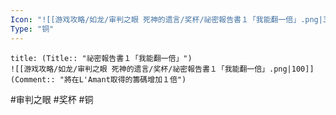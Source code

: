 ```yaml
---
Icon: "![[游戏攻略/如龙/审判之眼 死神的遗言/奖杯/祕密報告書１「我能翻一倍」.png|30]]"
Type: "铜"
---
```

```ad-common-bronze-trophy
title: (Title:: "祕密報告書１「我能翻一倍」")
![[游戏攻略/如龙/审判之眼 死神的遗言/奖杯/祕密報告書１「我能翻一倍」.png|100]]
(Comment:: "將在L'Amant取得的籌碼增加１倍")
```

#审判之眼 #奖杯 #铜
